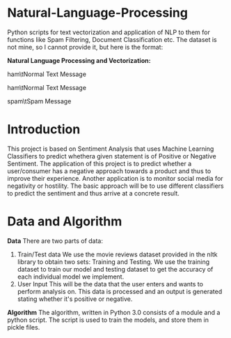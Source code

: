 # Natural-Language-Processing
Python scripts for text vectorization and application of NLP to them for functions like Spam Filtering, Document Classification etc.
The dataset is not mine, so I cannot provide it, but here is the format:

**Natural Language Processing and Vectorization:**

ham\tNormal Text Message

ham\tNormal Text Message

spam\tSpam Message

# Introduction
This project is based on Sentiment Analysis that uses Machine Learning Classifiers to predict whethera given statement is of Positive or Negative Sentiment. The application of this project is to predict whether a user/consumer has a negative approach towards a product and thus to improve their experience. Another application is to monitor social media for negativity or hostility. The basic approach will be to use different classifiers to predict the sentiment and thus arrive at a concrete result.

# Data and Algorithm
**Data**
There are two parts of data:
1) Train/Test data
We use the movie reviews dataset provided in the nltk library to obtain two sets: Training and Testing. We use the training dataset to train our model and testing dataset to get the accuracy of each individual model we implement.
2) User Input
This will be the data that the user enters and wants to perform analysis on. This data is processed and an output is generated stating whether it's positive or negative.

**Algorithm**
The algorithm, written in Python 3.0 consists of a module and a python script. The script is used to train the models, and store them in pickle files.
